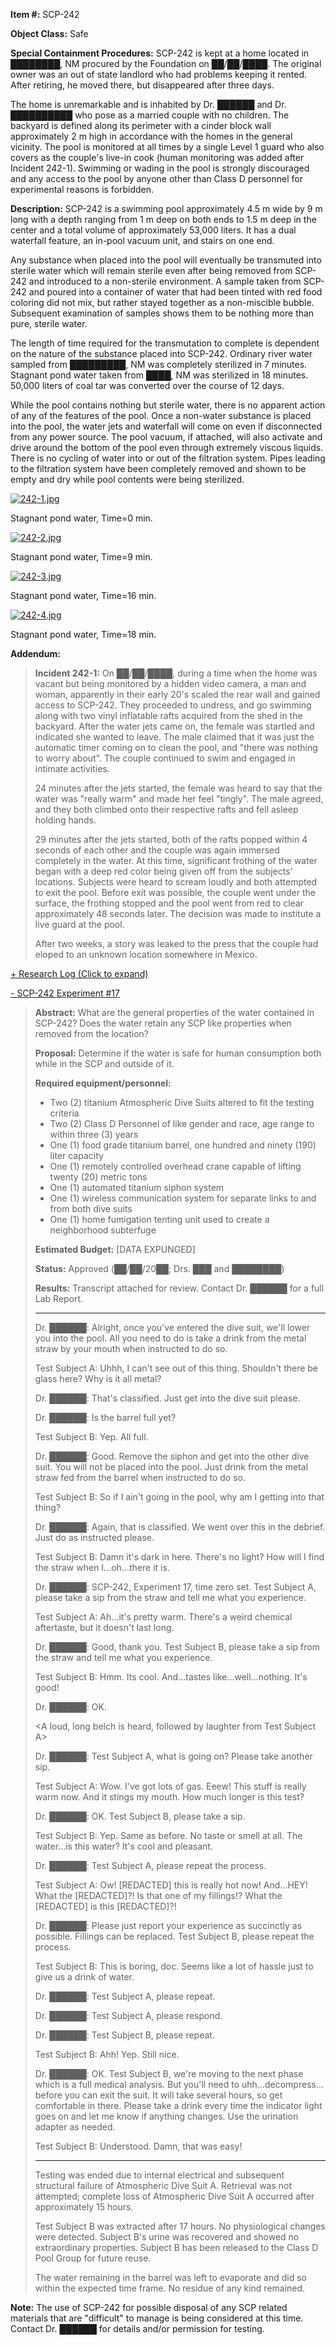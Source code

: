   
**Item #:** SCP-242

**Object Class:** Safe

**Special Containment Procedures:** SCP-242 is kept at a home located in ████████, NM procured by the Foundation on ██/██/████. The original owner was an out of state landlord who had problems keeping it rented. After retiring, he moved there, but disappeared after three days.

The home is unremarkable and is inhabited by Dr. ██████ and Dr. ██████████ who pose as a married couple with no children. The backyard is defined along its perimeter with a cinder block wall approximately 2 m high in accordance with the homes in the general vicinity. The pool is monitored at all times by a single Level 1 guard who also covers as the couple's live-in cook (human monitoring was added after Incident 242-1). Swimming or wading in the pool is strongly discouraged and any access to the pool by anyone other than Class D personnel for experimental reasons is forbidden.

**Description:** SCP-242 is a swimming pool approximately 4.5 m wide by 9 m long with a depth ranging from 1 m deep on both ends to 1.5 m deep in the center and a total volume of approximately 53,000 liters. It has a dual waterfall feature, an in-pool vacuum unit, and stairs on one end.

Any substance when placed into the pool will eventually be transmuted into sterile water which will remain sterile even after being removed from SCP-242 and introduced to a non-sterile environment. A sample taken from SCP-242 and poured into a container of water that had been tinted with red food coloring did not mix, but rather stayed together as a non-miscible bubble. Subsequent examination of samples shows them to be nothing more than pure, sterile water.

The length of time required for the transmutation to complete is dependent on the nature of the substance placed into SCP-242. Ordinary river water sampled from █████████, NM was completely sterilized in 7 minutes. Stagnant pond water taken from ████, NM was sterilized in 18 minutes. 50,000 liters of coal tar was converted over the course of 12 days.

While the pool contains nothing but sterile water, there is no apparent action of any of the features of the pool. Once a non-water substance is placed into the pool, the water jets and waterfall will come on even if disconnected from any power source. The pool vacuum, if attached, will also activate and drive around the bottom of the pool even through extremely viscous liquids. There is no cycling of water into or out of the filtration system. Pipes leading to the filtration system have been completely removed and shown to be empty and dry while pool contents were being sterilized.

[![242-1.jpg](http://scp-wiki.wdfiles.com/local--files/scp-242/242-1.jpg)](/local--files/scp-242/242-1.jpg)

Stagnant pond water, Time=0 min.

[![242-2.jpg](http://scp-wiki.wdfiles.com/local--files/scp-242/242-2.jpg)](/local--files/scp-242/242-2.jpg)

Stagnant pond water, Time=9 min.

[![242-3.jpg](http://scp-wiki.wdfiles.com/local--files/scp-242/242-3.jpg)](/local--files/scp-242/242-3.jpg)

Stagnant pond water, Time=16 min.

[![242-4.jpg](http://scp-wiki.wdfiles.com/local--files/scp-242/242-4.jpg)](/local--files/scp-242/242-4.jpg)

Stagnant pond water, Time=18 min.

**Addendum:**

> **Incident 242-1:** On ██/██/████, during a time when the home was vacant but being monitored by a hidden video camera, a man and woman, apparently in their early 20's scaled the rear wall and gained access to SCP-242. They proceeded to undress, and go swimming along with two vinyl inflatable rafts acquired from the shed in the backyard. After the water jets came on, the female was startled and indicated she wanted to leave. The male claimed that it was just the automatic timer coming on to clean the pool, and "there was nothing to worry about". The couple continued to swim and engaged in intimate activities.
> 
> 24 minutes after the jets started, the female was heard to say that the water was "really warm" and made her feel "tingly". The male agreed, and they both climbed onto their respective rafts and fell asleep holding hands.
> 
> 29 minutes after the jets started, both of the rafts popped within 4 seconds of each other and the couple was again immersed completely in the water. At this time, significant frothing of the water began with a deep red color being given off from the subjects' locations. Subjects were heard to scream loudly and both attempted to exit the pool. Before exit was possible, the couple went under the surface, the frothing stopped and the pool went from red to clear approximately 48 seconds later. The decision was made to institute a live guard at the pool.
> 
> After two weeks, a story was leaked to the press that the couple had eloped to an unknown location somewhere in Mexico.

[+ Research Log (Click to expand)](javascript:;)

[\- SCP-242 Experiment #17](javascript:;)

> **Abstract:** What are the general properties of the water contained in SCP-242? Does the water retain any SCP like properties when removed from the location?
> 
> **Proposal:** Determine if the water is safe for human consumption both while in the SCP and outside of it.
> 
> **Required equipment/personnel:**
> 
> *   Two (2) titanium Atmospheric Dive Suits altered to fit the testing criteria
> *   Two (2) Class D Personnel of like gender and race, age range to within three (3) years
> *   One (1) food grade titanium barrel, one hundred and ninety (190) liter capacity
> *   One (1) remotely controlled overhead crane capable of lifting twenty (20) metric tons
> *   One (1) automated titanium siphon system
> *   One (1) wireless communication system for separate links to and from both dive suits
> *   One (1) home fumigation tenting unit used to create a neighborhood subterfuge
> 
> **Estimated Budget:** \[DATA EXPUNGED\]
> 
> **Status:** Approved (██/██/20██; Drs. ███ and ████████)
> 
> **Results:** Transcript attached for review. Contact Dr. ██████ for a full Lab Report.
> 
> * * *
> 
> Dr. ██████: Alright, once you've entered the dive suit, we'll lower you into the pool. All you need to do is take a drink from the metal straw by your mouth when instructed to do so.
> 
> Test Subject A: Uhhh, I can't see out of this thing. Shouldn't there be glass here? Why is it all metal?
> 
> Dr. ██████: That's classified. Just get into the dive suit please.
> 
> <sound of overhead crane followed by a loud splash>
> 
> Dr. ██████: Is the barrel full yet?
> 
> Test Subject B: Yep. All full.
> 
> Dr. ██████: Good. Remove the siphon and get into the other dive suit. You will not be placed into the pool. Just drink from the metal straw fed from the barrel when instructed to do so.
> 
> Test Subject B: So if I ain't going in the pool, why am I getting into that thing?
> 
> Dr. ██████: <sighs> Again, that is classified. We went over this in the debrief. Just do as instructed please.
> 
> <mechanical sounds>
> 
> Test Subject B: Damn it's dark in here. There's no light? How will I find the straw when I…oh…there it is.
> 
> Dr. ██████: SCP-242, Experiment 17, time zero set. Test Subject A, please take a sip from the straw and tell me what you experience.
> 
> Test Subject A: Ah…it's pretty warm. There's a weird chemical aftertaste, but it doesn't last long.
> 
> Dr. ██████: Good, thank you. Test Subject B, please take a sip from the straw and tell me what you experience.
> 
> Test Subject B: Hmm. Its cool. And…tastes like…well…nothing. It's good!
> 
> Dr. ██████: OK.
> 
> <A loud, long belch is heard, followed by laughter from Test Subject A>
> 
> Dr. ██████: Test Subject A, what is going on? Please take another sip.
> 
> Test Subject A: Wow. I've got lots of gas. Eeew! This stuff is really warm now. And it stings my mouth. How much longer is this test?
> 
> Dr. ██████: OK. Test Subject B, please take a sip.
> 
> Test Subject B: Yep. Same as before. No taste or smell at all. The water…is this water? It's cool and pleasant.
> 
> Dr. ██████: Test Subject A, please repeat the process.
> 
> Test Subject A: Ow! \[REDACTED\] this is really hot now! And…HEY! What the \[REDACTED\]?! Is that one of my fillings!? What the \[REDACTED\] is this \[REDACTED\]?!
> 
> Dr. ██████: Please just report your experience as succinctly as possible. Fillings can be replaced. Test Subject B, please repeat the process.
> 
> Test Subject B: This is boring, doc. Seems like a lot of hassle just to give us a drink of water.
> 
> Dr. ██████: Test Subject A, please repeat.
> 
> <choking and gurgling sounds>
> 
> Dr. ██████: Test Subject A, please respond.
> 
> <sound of a muffled scream followed by electrical shorting>
> 
> Dr. ██████: Test Subject B, please repeat.
> 
> Test Subject B: Ahh! Yep. Still nice.
> 
> Dr. ██████: OK. Test Subject B, we're moving to the next phase which is a full medical analysis. But you'll need to uhh…decompress…before you can exit the suit. It will take several hours, so get comfortable in there. Please take a drink every time the indicator light goes on and let me know if anything changes. Use the urination adapter as needed.
> 
> Test Subject B: Understood. Damn, that was easy!
> 
> * * *
> 
> Testing was ended due to internal electrical and subsequent structural failure of Atmospheric Dive Suit A. Retrieval was not attempted; complete loss of Atmospheric Dive Suit A occurred after approximately 15 hours.
> 
> Test Subject B was extracted after 17 hours. No physiological changes were detected. Subject B's urine was recovered and showed no extraordinary properties. Subject B has been released to the Class D Pool Group for future reuse.
> 
> The water remaining in the barrel was left to evaporate and did so within the expected time frame. No residue of any kind remained.

**Note:** The use of SCP-242 for possible disposal of any SCP related materials that are "difficult" to manage is being considered at this time. Contact Dr. ██████ for details and/or permission for testing.